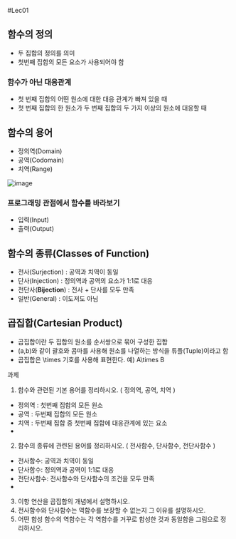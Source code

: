 #Lec01

## 함수의 정의
 - 두 집합의 정의를 의미
 - 첫번째 집합의 모든 요소가 사용되어야 함
### 함수가 아닌 대응관계
- 첫 번째 집합의 어떤 원소에 대한 대응 관계가 빠져 있을 때
- 첫 번째 집합의 한 원소가 두 번째 집합의 두 가지 이상의 원소에 대응할 때

## 함수의 용어

- 정의역(Domain)
- 공역(Codomain)
- 치역(Range)

![image](https://user-images.githubusercontent.com/22423285/128543682-80bd5731-62de-41ae-a722-38a3067eca48.png)

### 프로그래밍 관점에서 함수를 바라보기 
- 입력(Input)
- 출력(Output)

## 함수의 종류(Classes of Function)

- 전사(Surjection) : 공역과 치역이 동일
- 단사(Injection) : 정의역과 공역의 요소가 1:1로 대응
- 전단사(**Bijection**) : 전사 + 단사를 모두 만족
- 일반(General) : 이도저도 아님


## 곱집합(Cartesian Product)
 - 곱집합이란 두 집합의 원소를 순서쌍으로 묶어 구성한 집합
 - (a,b)와 같이 괄호와 콤마를 사용해 원소를 나열하는 방식을 튜플(Tuple)이라고 함
 - 곱집합은 \times 기호를 사용해 표현한다.  예) A\times B



과제
1. 함수와 관련된 기본 용어를 정리하시오.
( 정의역, 공역, 치역 )
 - 정의역 : 첫번째 집합의 모든 원소
 - 공역 : 두번째 집합의 모든 원소
 - 치역 : 두번째 집합 중 첫번째 집합에 대응관계에 있는 요소
 - 
2. 함수의 종류에 관련된 용어를 정리하시오.
( 전사함수, 단사함수, 전단사함수 )
 - 전사함수: 공역과 치역이 동일
 - 단사함수: 정의역과 공역이 1:1로 대응
 - 전단사함수: 전사함수와 단사함수의 조건을 모두 만족
 - 
3. 이항 연산을 곱집합의 개념에서 설명하시오.
4. 전사함수와 단사함수는 역함수를 보장할 수 없는지 그 이유를 설명하시오.
5. 어떤 합성 함수의 역함수는 각 역함수를 거꾸로 합성한 것과 동일함을 그림으로 정리하시오.
